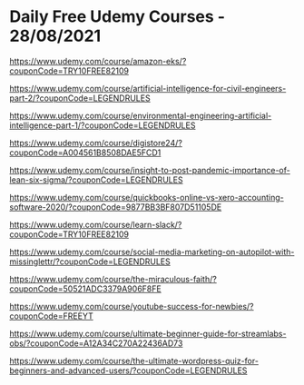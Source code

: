 # Daily Free Udemy Courses - 28/08/2021

https://www.udemy.com/course/amazon-eks/?couponCode=TRY10FREE82109
https://www.udemy.com/course/artificial-intelligence-for-civil-engineers-part-2/?couponCode=LEGENDRULES
https://www.udemy.com/course/environmental-engineering-artificial-intelligence-part-1/?couponCode=LEGENDRULES
https://www.udemy.com/course/digistore24/?couponCode=A004561B8508DAE5FCD1
https://www.udemy.com/course/insight-to-post-pandemic-importance-of-lean-six-sigma/?couponCode=LEGENDRULES
https://www.udemy.com/course/quickbooks-online-vs-xero-accounting-software-2020/?couponCode=9877BB3BF807D51105DE
https://www.udemy.com/course/learn-slack/?couponCode=TRY10FREE82109
https://www.udemy.com/course/social-media-marketing-on-autopilot-with-missinglettr/?couponCode=LEGENDRULES
https://www.udemy.com/course/the-miraculous-faith/?couponCode=50521ADC3379A906F8FE
https://www.udemy.com/course/youtube-success-for-newbies/?couponCode=FREEYT
https://www.udemy.com/course/ultimate-beginner-guide-for-streamlabs-obs/?couponCode=A12A34C270A22436AD73
https://www.udemy.com/course/the-ultimate-wordpress-quiz-for-beginners-and-advanced-users/?couponCode=LEGENDRULES
